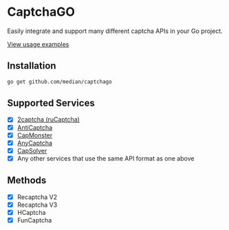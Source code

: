 # CaptchaGO
Easily integrate and support many different captcha APIs in your Go project.

[View usage examples](examples)

## Installation
```bash
go get github.com/median/captchago
```

## Supported Services
- [x] [2captcha (ruCaptcha)](https://2captcha.com)
- [x] [AntiCaptcha](https://anti-captcha.com)
- [x] [CapMonster](https://capmonster.cloud)
- [x] [AnyCaptcha](https://anycaptcha.com)
- [x] [CapSolver](https://capsolver.com)
- [x] Any other services that use the same API format as one above

## Methods
- [x] Recaptcha V2
- [x] Recaptcha V3
- [x] HCaptcha
- [x] FunCaptcha
